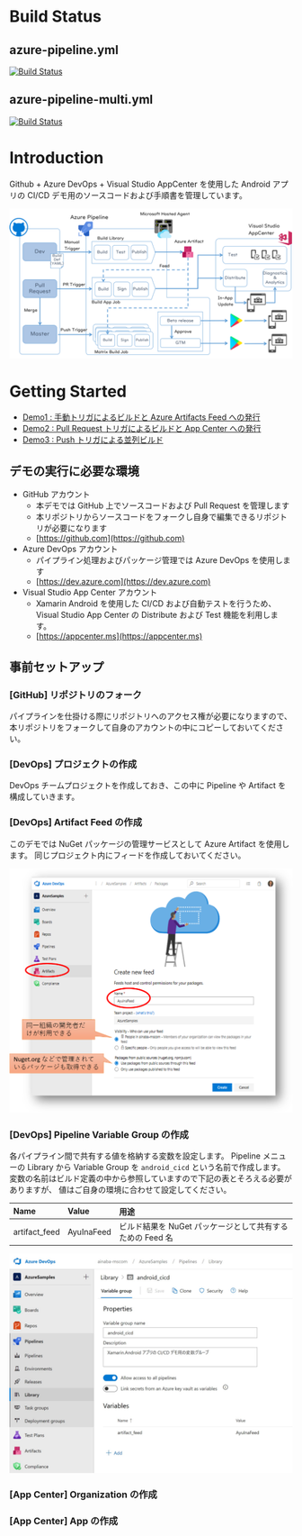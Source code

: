 # Build Status

## azure-pipeline.yml
[![Build Status](https://dev.azure.com/ainaba-mscom/AzureSamples/_apis/build/status/ayuina.xamarin-android-cicd?branchName=merge)](https://dev.azure.com/ainaba-mscom/AzureSamples/_build/latest?definitionId=17&branchName=merge)

## azure-pipeline-multi.yml
[![Build Status](https://dev.azure.com/ainaba-mscom/AzureSamples/_apis/build/status/parallel-demo_ayuina.xamarin-android-cicd?branchName=master)](https://dev.azure.com/ainaba-mscom/AzureSamples/_build/latest?definitionId=18&branchName=master)

# Introduction 

Github + Azure DevOps + Visual Studio AppCenter を使用した Android アプリの CI/CD デモ用のソースコードおよび手順書を管理しています。

![overview](./docs/overview.png)

# Getting Started

- [Demo1 : 手動トリガによるビルドと Azure Artifacts Feed への発行](./docs/demo1.md)
- [Demo2 : Pull Request トリガによるビルドと App Center への発行](./docs/demo2.md)
- [Demo3 : Push トリガによる並列ビルド](./docs/demo3.md)

## デモの実行に必要な環境

- GitHub アカウント
    - 本デモでは GitHub 上でソースコードおよび Pull Request を管理します
    - 本リポジトリからソースコードをフォークし自身で編集できるリポジトリが必要になります
    - [https://github.com](https://github.com)
- Azure DevOps アカウント
    - パイプライン処理およびパッケージ管理では Azure DevOps を使用します
    - [https://dev.azure.com](https://dev.azure.com)
- Visual Studio App Center アカウント
    - Xamarin Android を使用した CI/CD および自動テストを行うため、Visual Studio App Center の Distribute および Test 機能を利用します。
    - [https://appcenter.ms](https://appcenter.ms)

## 事前セットアップ

### [GitHub] リポジトリのフォーク

パイプラインを仕掛ける際にリポジトリへのアクセス権が必要になりますので、
本リポジトリをフォークして自身のアカウントの中にコピーしておいてください。

### [DevOps] プロジェクトの作成

DevOps チームプロジェクトを作成しておき、この中に Pipeline や Artifact を構成していきます。

### [DevOps] Artifact Feed の作成

このデモでは NuGet パッケージの管理サービスとして Azure Artifact を使用します。
同じプロジェクト内にフィードを作成しておいてください。

![フィード](./docs/create-artifact-feed.png)

### [DevOps] Pipeline Variable Group の作成

各パイプライン間で共有する値を格納する変数を設定します。
Pipeline メニューの Library から Variable Group を  `android_cicd`  という名前で作成します。
変数の名前はビルド定義の中から参照していますので下記の表とそろえる必要がありますが、
値はご自身の環境に合わせて設定してください。

| Name | Value | 用途 |
|:--|:--|:--|
| artifact_feed | AyuInaFeed | ビルド結果を NuGet パッケージとして共有するための Feed 名 |

![変数グループ](./docs/define-variable-group.png)


### [App Center] Organization の作成

### [App Center] App の作成
